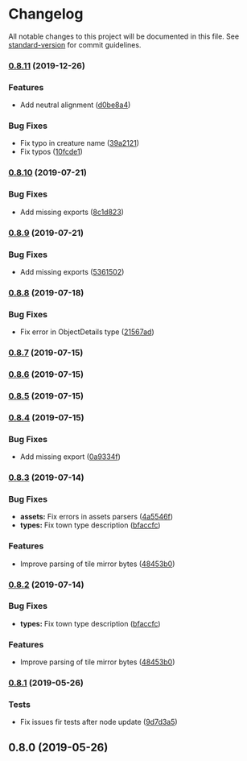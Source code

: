 # Changelog

All notable changes to this project will be documented in this file. See [standard-version](https://github.com/conventional-changelog/standard-version) for commit guidelines.

### [0.8.11](https://github.com/srg-kostyrko/homm3-parser/compare/v0.8.10...v0.8.11) (2019-12-26)


### Features

* Add neutral alignment ([d0be8a4](https://github.com/srg-kostyrko/homm3-parser/commit/d0be8a473c369942a11745b83f81cb81c11945d4))


### Bug Fixes

* Fix typo in creature name ([39a2121](https://github.com/srg-kostyrko/homm3-parser/commit/39a212115de33d1225444090353e3ba3c0af93f7))
* Fix typos ([10fcde1](https://github.com/srg-kostyrko/homm3-parser/commit/10fcde1f1c7de2fe0c13119c7a9b6149ca4e0d76))

### [0.8.10](https://github.com/srg-kostyrko/homm3-parser/compare/v0.8.9...v0.8.10) (2019-07-21)


### Bug Fixes

* Add missing exports ([8c1d823](https://github.com/srg-kostyrko/homm3-parser/commit/8c1d823))



### [0.8.9](https://github.com/srg-kostyrko/homm3-parser/compare/v0.8.8...v0.8.9) (2019-07-21)


### Bug Fixes

* Add missing exports ([5361502](https://github.com/srg-kostyrko/homm3-parser/commit/5361502))



### [0.8.8](https://github.com/srg-kostyrko/homm3-parser/compare/v0.8.7...v0.8.8) (2019-07-18)


### Bug Fixes

* Fix error in ObjectDetails type ([21567ad](https://github.com/srg-kostyrko/homm3-parser/commit/21567ad))



### [0.8.7](https://github.com/srg-kostyrko/homm3-parser/compare/v0.8.6...v0.8.7) (2019-07-15)



### [0.8.6](https://github.com/srg-kostyrko/homm3-parser/compare/v0.8.5...v0.8.6) (2019-07-15)



### [0.8.5](https://github.com/srg-kostyrko/homm3-parser/compare/v0.8.4...v0.8.5) (2019-07-15)



### [0.8.4](https://github.com/srg-kostyrko/homm3-parser/compare/v0.8.3...v0.8.4) (2019-07-15)


### Bug Fixes

* Add missing export ([0a9334f](https://github.com/srg-kostyrko/homm3-parser/commit/0a9334f))



### [0.8.3](https://github.com/srg-kostyrko/homm3-parser/compare/v0.8.1...v0.8.3) (2019-07-14)


### Bug Fixes

* **assets:** Fix errors in assets parsers ([4a5546f](https://github.com/srg-kostyrko/homm3-parser/commit/4a5546f))
* **types:** Fix town type description ([bfaccfc](https://github.com/srg-kostyrko/homm3-parser/commit/bfaccfc))


### Features

* Improve parsing of tile mirror bytes ([48453b0](https://github.com/srg-kostyrko/homm3-parser/commit/48453b0))



### [0.8.2](https://github.com/srg-kostyrko/homm3-parser/compare/v0.8.1...v0.8.2) (2019-07-14)


### Bug Fixes

* **types:** Fix town type description ([bfaccfc](https://github.com/srg-kostyrko/homm3-parser/commit/bfaccfc))


### Features

* Improve parsing of tile mirror bytes ([48453b0](https://github.com/srg-kostyrko/homm3-parser/commit/48453b0))



### [0.8.1](https://github.com/srg-kostyrko/homm3-parser/compare/v0.8.0...v0.8.1) (2019-05-26)


### Tests

* Fix issues fir tests after node update ([9d7d3a5](https://github.com/srg-kostyrko/homm3-parser/commit/9d7d3a5))



## 0.8.0 (2019-05-26)
